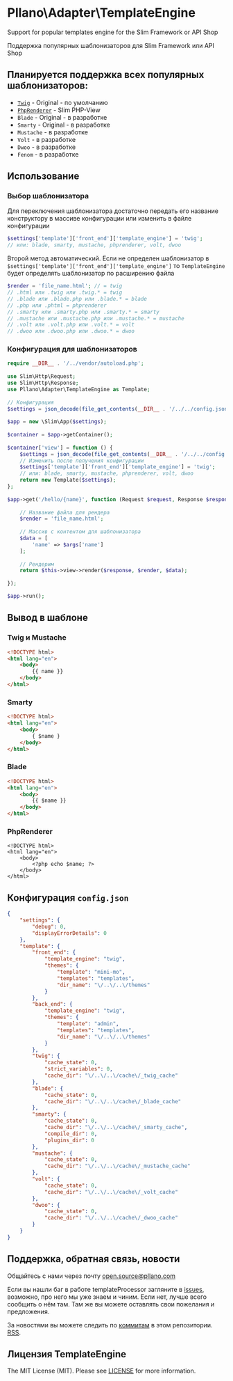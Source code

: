 # Pllano\Adapter\TemplateEngine
Support for popular templates engine for the Slim Framework or API Shop

Поддержка популярных шаблонизаторов для Slim Framework или API Shop
## Планируется поддержка всех популярных шаблонизаторов: 
- [`Twig`](https://github.com/twigphp/Twig) - Original - по умолчанию
- [`PhpRenderer`](https://github.com/slimphp/PHP-View) - Slim PHP-View
- `Blade` - Original - в разработке
- `Smarty` - Original - в разработке
- `Mustache` - в разработке
- `Volt` - в разработке
- `Dwoo` - в разработке
- `Fenom` - в разработке
## Использование
### Выбор шаблонизатора
Для переключения шаблонизатора достаточно передать его название конструктору в массиве конфигурации или изменить в файле конфигурации
```php
$settings['template']['front_end']['template_engine'] = 'twig';
// или: blade, smarty, mustache, phprenderer, volt, dwoo
```
Второй метод автоматический. Если не определен шаблонизатор в `$settings['template']['front_end']['template_engine']` то `TemplateEngine` будет определять шаблонизатор по расширению файла
```php
$render = 'file_name.html'; // = twig
// .html или .twig или .twig.* = twig
// .blade или .blade.php или .blade.* = blade
// .php или .phtml = phprenderer
// .smarty или .smarty.php или .smarty.* = smarty
// .mustache или .mustache.php или .mustache.* = mustache
// .volt или .volt.php или .volt.* = volt
// .dwoo или .dwoo.php или .dwoo.* = dwoo
```
### Конфигурация для шаблонизаторов
```php
require __DIR__ . '/../vendor/autoload.php';
 
use Slim\Http\Request;
use Slim\Http\Response;
use Pllano\Adapter\TemplateEngine as Template;
 
// Конфигурация
$settings = json_decode(file_get_contents(__DIR__ . '/../../config.json'), true);
 
$app = new \Slim\App($settings);
 
$container = $app->getContainer();
 
$container['view'] = function () {
    $settings = json_decode(file_get_contents(__DIR__ . '/../../config.json'), true);
    // Изменить после получения конфигурации
    $settings['template']['front_end']['template_engine'] = 'twig';
    // или: blade, smarty, mustache, phprenderer, volt, dwoo
    return new Template($settings);
};
 
$app->get('/hello/{name}', function (Request $request, Response $response, array $args) {
 
    // Название файла для рендера
    $render = 'file_name.html';
 
    // Массив с контентом для шаблонизатора
    $data = [
        'name' => $args['name']
    ];
 
    // Рендерим
    return $this->view->render($response, $render, $data);
 
});

$app->run();
```
## Вывод в шаблоне

### Twig и Mustache
``` html
<!DOCTYPE html>
<html lang="en">
    <body>
        {{ name }}
    </body>
</html>
```
### Smarty
``` html
<!DOCTYPE html>
<html lang="en">
    <body>
        { $name }
    </body>
</html>
```
### Blade
``` html
<!DOCTYPE html>
<html lang="en">
    <body>
        {{ $name }}
    </body>
</html>
```
### PhpRenderer
```
<!DOCTYPE html>
<html lang="en">
    <body>
        <?php echo $name; ?>
    </body>
</html>
```
## Конфигурация `config.json`
```json
{
    "settings": {
        "debug": 0,
        "displayErrorDetails": 0
    },
    "template": {
        "front_end": {
            "template_engine": "twig",
            "themes": {
                "template": "mini-mo",
                "templates": "templates",
                "dir_name": "\/..\/..\/themes"
            }
        },
        "back_end": {
            "template_engine": "twig",
            "themes": {
                "template": "admin",
                "templates": "templates",
                "dir_name": "\/..\/..\/themes"
            }
        },
        "twig": {
            "cache_state": 0,
            "strict_variables": 0,
            "cache_dir": "\/..\/..\/cache\/_twig_cache"
        },
        "blade": {
            "cache_state": 0,
            "cache_dir": "\/..\/..\/cache\/_blade_cache"
        },
        "smarty": {
            "cache_state": 0,
            "cache_dir": "\/..\/..\/cache\/_smarty_cache",
            "compile_dir": 0,
            "plugins_dir": 0
        },
        "mustache": {
            "cache_state": 0,
            "cache_dir": "\/..\/..\/cache\/_mustache_cache"
        },
        "volt": {
            "cache_state": 0,
            "cache_dir": "\/..\/..\/cache\/_volt_cache"
        },
        "dwoo": {
            "cache_state": 0,
            "cache_dir": "\/..\/..\/cache\/_dwoo_cache"
        }
    }
}
```
## Поддержка, обратная связь, новости

Общайтесь с нами через почту open.source@pllano.com

Если вы нашли баг в работе templateProcessor загляните в
[issues](https://github.com/pllano/template-processor/issues), возможно, про него мы уже знаем и
чиним. Если нет, лучше всего сообщить о нём там. Там же вы можете оставлять свои
пожелания и предложения.

За новостями вы можете следить по
[коммитам](https://github.com/pllano/template-processor/commits/master) в этом репозитории.
[RSS](https://github.com/pllano/template-processor/commits/master.atom).

Лицензия TemplateEngine
-------

The MIT License (MIT). Please see [LICENSE](https://github.com/pllano/template-processor/blob/master/LICENSE) for more information.

